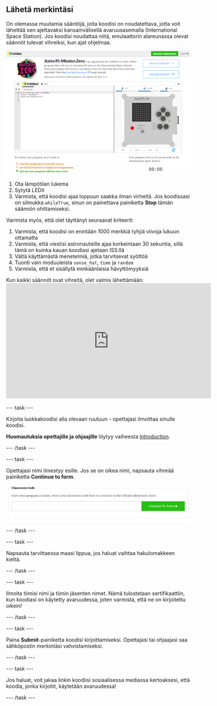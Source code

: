 ## Lähetä merkintäsi

On olemassa muutamia sääntöjä, joita koodisi on noudatettava, jotta voit lähettää sen ajettavaksi kansainvälisellä avaruusasemalla (International Space Station). Jos koodisi noudattaa niitä, emulaattorin alareunassa olevat säännöt tulevat vihreiksi, kun ajat ohjelmaa.

![Validointi](images/validation.png)

1. Ota lämpötilan lukema
2. Sytytä LEDit
3. Varmista, että koodisi ajaa loppuun saakka ilman virheitä. Jos koodissasi on silmukka `whileTrue`, sinun on painettava painiketta **Stop** tämän säännön ohittamiseksi.

Varmista myös, että olet täyttänyt seuraavat kriteerit:

1. Varmista, että koodisi on enintään 1000 merkkiä tyhjiä viivoja lukuun ottamatta
2. Varmista, että viestisi astronauteille ajaa korkeintaan 30 sekuntia, sillä tämä on kuinka kauan koodiasi ajetaan ISS:llä
3. Vältä käyttämästä menetelmiä, jotka tarvitsevat syöttöä
4. Tuonti vain moduuleista `sense_hat`, `time` ja `random`
5. Varmista, että et sisällytä minkäänlaisia hävyttömyyksiä

Kun kaikki säännöt ovat vihreitä, olet valmis lähettämään: <iframe width="560" height="315" src="https://www.youtube.com/embed/5sLlhf3FjdU?rel=0" frameborder="0" allowfullscreen mark="crwd-mark"></iframe> 

--- task ---

Kirjoita luokkakoodisi alla olevaan ruutuun - opettajasi ilmoittaa sinulle koodisi.

**Huomautuksia opettajille ja ohjaajille** löytyy vaiheesta [Introduction](https://projects.raspberrypi.org/fi-FI/projects/astro-pi-mission-zero/1).

--- /task ---

--- task ---

Opettajasi nimi ilmestyy esille. Jos se on oikea nimi, napsauta vihreää painiketta **Continue to form**.

![Jatka lomakkeeseen](images/continue-to-form.png)

--- /task ---

--- task ---

Napsauta tarvittaessa maasi lippua, jos haluat vaihtaa hakulomakkeen kieltä.

--- /task ---

--- task ---

Ilmoita tiimisi nimi ja tiimin jäsenten nimet. Nämä tulostetaan sertifikaattiin, kun koodiasi on käytetty avaruudessa, joten varmista, että ne on kirjoitettu oikein!

--- /task ---

--- task ---

Paina **Submit**-painiketta koodisi kirjoittamiseksi. Opettajasi tai ohjaajasi saa sähköpostin merkintäsi vahvistamiseksi.

--- /task ---

--- task ---

Jos haluat, voit jakaa linkin koodiisi sosiaalisessa mediassa kertoaksesi, että koodia, jonka kirjoitit, käytetään avaruudessa!

--- /task ---